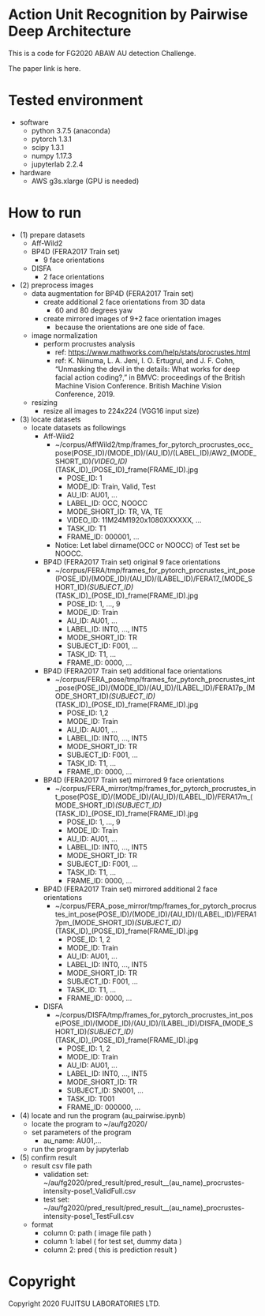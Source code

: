 # Action Unit Recognition by Pairwise Deep Architecture
This is a code for FG2020 ABAW AU detection Challenge.

The paper link is here.

# Tested environment
- software
  - python 3.7.5 (anaconda)
  - pytorch 1.3.1
  - scipy 1.3.1
  - numpy 1.17.3
  - jupyterlab 2.2.4
- hardware
  - AWS g3s.xlarge (GPU is needed)

# How to run
- (1) prepare datasets
  - Aff-Wild2
  - BP4D (FERA2017 Train set)
    - 9 face orientations
  - DISFA
    - 2 face orientations
- (2) preprocess images
  - data augmentation for BP4D (FERA2017 Train set)
    - create additional 2 face orientations from 3D data
      - 60 and 80 degrees yaw
    - create mirrored images of 9+2 face orientation images
      - because the orientations are one side of face.
  - image normalization
    - perform procrustes analysis
      - ref: https://www.mathworks.com/help/stats/procrustes.html
      - ref: K. Niinuma, L. A. Jeni, I. O. Ertugrul, and J. F. Cohn, “Unmasking the devil in the details: What works for deep facial action coding?,” in BMVC: proceedings of the British Machine Vision Conference. British Machine Vision Conference, 2019.
  - resizing
    - resize all images to 224x224 (VGG16 input size)
- (3) locate datasets
  - locate datasets as followings
    - Aff-Wild2
      - ~/corpus/AffWild2/tmp/frames_for_pytorch_procrustes_occ_pose(POSE_ID)/(MODE_ID)/(AU_ID)/(LABEL_ID)/AW2_(MODE_SHORT_ID)_(VIDEO_ID)_(TASK_ID)_(POSE_ID)_frame(FRAME_ID).jpg
        - POSE_ID: 1
        - MODE_ID: Train, Valid, Test
        - AU_ID: AU01, ...
        - LABEL_ID: OCC, NOOCC
        - MODE_SHORT_ID: TR, VA, TE
        - VIDEO_ID: 11M24M1920x1080XXXXXX, ...
        - TASK_ID: T1
        - FRAME_ID: 000001, ...
      - Notice: Let label dirname(OCC or NOOCC) of Test set be NOOCC.
    - BP4D (FERA2017 Train set) original 9 face orientations
      - ~/corpus/FERA/tmp/frames_for_pytorch_procrustes_int_pose(POSE_ID)/(MODE_ID)/(AU_ID)/(LABEL_ID)/FERA17_(MODE_SHORT_ID)_(SUBJECT_ID)_(TASK_ID)_(POSE_ID)_frame(FRAME_ID).jpg
        - POSE_ID: 1, ..., 9
        - MODE_ID: Train
        - AU_ID: AU01, ...
        - LABEL_ID: INT0, ..., INT5
        - MODE_SHORT_ID: TR
        - SUBJECT_ID: F001, ...
        - TASK_ID: T1, ...
        - FRAME_ID: 0000, ...      
    - BP4D (FERA2017 Train set) additional face orientations
      - ~/corpus/FERA_pose/tmp/frames_for_pytorch_procrustes_int_pose(POSE_ID)/(MODE_ID)/(AU_ID)/(LABEL_ID)/FERA17p_(MODE_SHORT_ID)_(SUBJECT_ID)_(TASK_ID)_(POSE_ID)_frame(FRAME_ID).jpg
        - POSE_ID: 1,2
        - MODE_ID: Train
        - AU_ID: AU01, ...
        - LABEL_ID: INT0, ..., INT5
        - MODE_SHORT_ID: TR
        - SUBJECT_ID: F001, ...
        - TASK_ID: T1, ...
        - FRAME_ID: 0000, ...  
    - BP4D (FERA2017 Train set) mirrored 9 face orientations
      - ~/corpus/FERA_mirror/tmp/frames_for_pytorch_procrustes_int_pose(POSE_ID)/(MODE_ID)/(AU_ID)/(LABEL_ID)/FERA17m_(MODE_SHORT_ID)_(SUBJECT_ID)_(TASK_ID)_(POSE_ID)_frame(FRAME_ID).jpg
        - POSE_ID: 1, ..., 9
        - MODE_ID: Train
        - AU_ID: AU01, ...
        - LABEL_ID: INT0, ..., INT5
        - MODE_SHORT_ID: TR
        - SUBJECT_ID: F001, ...
        - TASK_ID: T1, ...
        - FRAME_ID: 0000, ...  
    - BP4D (FERA2017 Train set) mirrored additional 2 face orientations
      - ~/corpus/FERA_pose_mirror/tmp/frames_for_pytorch_procrustes_int_pose(POSE_ID)/(MODE_ID)/(AU_ID)/(LABEL_ID)/FERA17pm_(MODE_SHORT_ID)_(SUBJECT_ID)_(TASK_ID)_(POSE_ID)_frame(FRAME_ID).jpg
        - POSE_ID: 1, 2
        - MODE_ID: Train
        - AU_ID: AU01, ...
        - LABEL_ID: INT0, ..., INT5
        - MODE_SHORT_ID: TR
        - SUBJECT_ID: F001, ...
        - TASK_ID: T1, ...
        - FRAME_ID: 0000, ...      
    - DISFA
      - ~/corpus/DISFA/tmp/frames_for_pytorch_procrustes_int_pose(POSE_ID)/(MODE_ID)/(AU_ID)/(LABEL_ID)/DISFA_(MODE_SHORT_ID)_(SUBJECT_ID)_(TASK_ID)_(POSE_ID)_frame(FRAME_ID).jpg
        - POSE_ID: 1, 2
        - MODE_ID: Train
        - AU_ID: AU01, ...
        - LABEL_ID: INT0, ..., INT5
        - MODE_SHORT_ID: TR
        - SUBJECT_ID: SN001, ...
        - TASK_ID: T001
        - FRAME_ID: 000000, ...    
- (4) locate and run the program (au_pairwise.ipynb)
  - locate the program to ~/au/fg2020/
  - set parameters of the program
    - au_name: AU01,...
  - run the program by jupyterlab
- (5) confirm result
  - result csv file path
    - validation set: ~/au/fg2020/pred_result/pred_result__(au_name)_procrustes-intensity-pose1_ValidFull.csv
    - test set:  ~/au/fg2020/pred_result/pred_result__(au_name)_procrustes-intensity-pose1_TestFull.csv
  - format
    - column 0: path ( image file path )
    - column 1: label ( for test set, dummy data )
    - column 2: pred ( this is prediction result )
    
# Copyright
Copyright 2020 FUJITSU LABORATORIES LTD.
